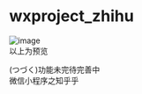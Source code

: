 # wxproject_zhihu
![image](https://github.com/suedar/wxproject_zhihu/raw/master/gif/GIF.gif)
<br>以上为预览<br>

 (つづく)功能未完待完善中<br>
微信小程序之知乎乎
